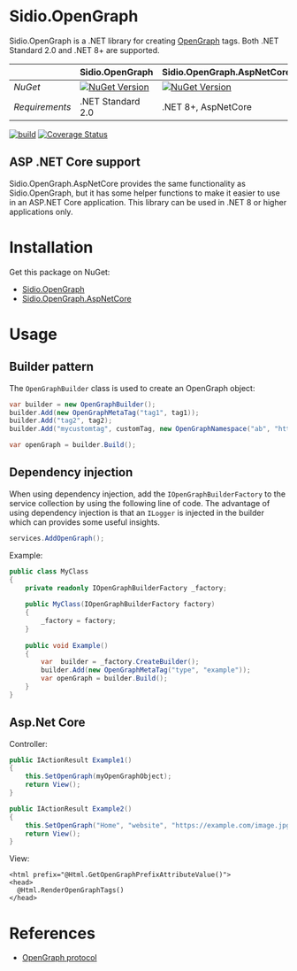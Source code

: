 # Sidio.OpenGraph
Sidio.OpenGraph is a .NET library for creating [OpenGraph](https://ogp.me/) tags. Both .NET Standard 2.0 and .NET 8+
are supported.

|| Sidio.OpenGraph| Sidio.OpenGraph.AspNetCore                                                                                                                |
|-|-|-------------------------------------------------------------------------------------------------------------------------------------------|
|*NuGet*| [![NuGet Version](https://img.shields.io/nuget/v/Sidio.OpenGraph)](https://www.nuget.org/packages/Sidio.OpenGraph/) | [![NuGet Version](https://img.shields.io/nuget/v/Sidio.OpenGraph.AspNetCore)](https://www.nuget.org/packages/Sidio.OpenGraph.AspNetCore/) |
|*Requirements*| .NET Standard 2.0 | .NET 8+, AspNetCore                                                                                                                       |

[![build](https://github.com/marthijn/Sidio.OpenGraph/actions/workflows/build.yml/badge.svg)](https://github.com/marthijn/Sidio.OpenGraph/actions/workflows/build.yml)
[![Coverage Status](https://coveralls.io/repos/github/marthijn/Sidio.OpenGraph/badge.svg?branch=main)](https://coveralls.io/github/marthijn/Sidio.OpenGraph?branch=main)

## ASP .NET Core support
Sidio.OpenGraph.AspNetCore provides the same functionality as Sidio.OpenGraph, but it has some
helper functions to make it easier to use in an ASP.NET Core application. This library can be used in .NET 8 or higher
applications only.

# Installation
Get this package on NuGet:
- [Sidio.OpenGraph](https://www.nuget.org/packages/Sidio.OpenGraph/)
- [Sidio.OpenGraph.AspNetCore](https://www.nuget.org/packages/Sidio.OpenGraph.AspNetCore/)

# Usage
## Builder pattern
The `OpenGraphBuilder` class is used to create an OpenGraph object:
```csharp
var builder = new OpenGraphBuilder();
builder.Add(new OpenGraphMetaTag("tag1", tag1));
builder.Add("tag2", tag2);
builder.Add("mycustomtag", customTag, new OpenGraphNamespace("ab", "https://example.com/ns#"));

var openGraph = builder.Build();
```

## Dependency injection
When using dependency injection, add the `IOpenGraphBuilderFactory` to the service collection by using the following
line of code. The advantage of using dependency injection is that an `ILogger` is injected in the builder 
which can provides some useful insights.
```csharp
services.AddOpenGraph();
```

Example:
```csharp
public class MyClass
{
    private readonly IOpenGraphBuilderFactory _factory;
    
    public MyClass(IOpenGraphBuilderFactory factory)
    {
        _factory = factory;
    }
    
    public void Example()
    {
        var  builder = _factory.CreateBuilder();
        builder.Add(new OpenGraphMetaTag("type", "example"));
        var openGraph = builder.Build();
    }
}    
```

## Asp.Net Core
Controller:
```csharp
public IActionResult Example1()
{
    this.SetOpenGraph(myOpenGraphObject);
    return View();
}

public IActionResult Example2()
{
    this.SetOpenGraph("Home", "website", "https://example.com/image.jpg", "https://example.com/");   
    return View();
}
```

View:
```cshtml
<html prefix="@Html.GetOpenGraphPrefixAttributeValue()">
<head>
  @Html.RenderOpenGraphTags()
</head>
```


# References
- [OpenGraph protocol](https://ogp.me/)
